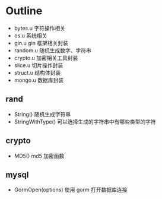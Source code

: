 # Outline

- bytes.u 字符操作相关
- os.u 系统相关
- gin.u gin 框架相关封装
- random.u 随机生成数字、字符串
- crypto.u 加密相关工具封装
- slice.u 切片操作封装
- struct.u 结构体封装
- mongo.u 数据库封装

## rand

- String() 随机生成字符串
- StringWithType() 可以选择生成的字符串中有哪些类型的字符

## crypto

- MD5()  md5 加密函数

## mysql

- GormOpen(options) 使用 gorm 打开数据库连接
